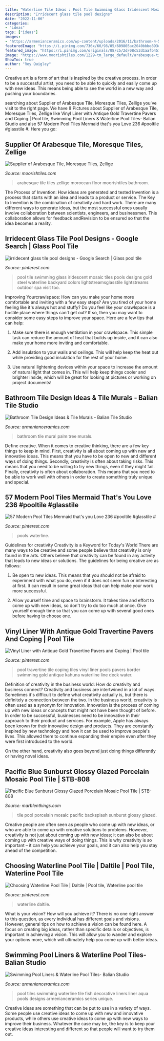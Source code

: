 ```yaml
---
title: "Waterline Tile Ideas : Pool Tile Swimming Glass Iridescent Mosaic Tiles Pools Designs Gold Steel Waterline Backyard Colors Lightstreamsglasstile Lightstreams Outdoor Spa Visit Too"
description: "Irridecent glass tile pool designs"
date: "2022-11-06"
categories:
- "ideas"
tags: ["ideas"]
images:
- "https://armenianceramics.com/wp-content/uploads/2016/11/bathroom-4-527x705.jpg"
featuredImage: "https://i.pinimg.com/736x/60/98/05/609805ac2040bbbe893ce81ed0857ae8--pool-tiles-ideas-tile-ideas.jpg"
featured_image: "https://i.pinimg.com/originals/08/c5/2d/08c52d1aafb451aaed9c77b5d1b35a40.jpg"
image: "https://www.moorishtiles.com/1229-tm_large_default/arabesque-tile-zellige-bathroom.jpg"
ShowToc: true
author: "Rey Quigley"
---
```



Creative art is a form of art that is inspired by the creative process. In order to be a successful artist, you need to be able to quickly and easily come up with new ideas. This means being able to see the world in a new way and pushing your boundaries.

	

		
searching about Supplier of Arabesque Tile, Moresque Tiles, Zellige you've visit to the right page. We have 8 Pictures about Supplier of Arabesque Tile, Moresque Tiles, Zellige like Vinyl Liner with Antique Gold Travertine Pavers and Coping | Pool tile, Swimming Pool Liners &amp; Waterline Pool Tiles- Balian Studio and also 57 Modern Pool Tiles Mermaid that&#039;s you Love 236 #pooltile #glasstile #. Here you go:
		
    
## Supplier Of Arabesque Tile, Moresque Tiles, Zellige

<img loading=lazy src="https://www.moorishtiles.com/1229-tm_large_default/arabesque-tile-zellige-bathroom.jpg" onerror="this.onerror=null;this.src='https://tse1.mm.bing.net/th?id=OIP.qexTrG3w48-TTwERvX4H8AHaHa&amp;pid=15.1';" alt="Supplier of Arabesque Tile, Moresque Tiles, Zellige">

_Source: moorishtiles.com_

>arabesque tile tiles zellige moroccan floor moorishtiles bathroom. 

	

The Process of Invention: How ideas are generated and tested
Invention is a process that starts with an idea and leads to a product or service. The Key to Invention is the combination of creativity and hard work. There are many different ways to generate ideas, but the most successful ones usually involve collaboration between scientists, engineers, and businessmen. This collaboration allows for feedback andRevision to be ensured so that the idea becomes a reality.

    
## Irridecent Glass Tile Pool Designs - Google Search | Glass Pool Tile

<img loading=lazy src="https://i.pinimg.com/originals/f1/fb/6b/f1fb6b22be612a18217374635104bc87.jpg" onerror="this.onerror=null;this.src='https://tse3.mm.bing.net/th?id=OIP.KrUsci9Ybv7hcB9-3VH_1AHaJ4&amp;pid=15.1';" alt="irridecent glass tile pool designs - Google Search | Glass pool tile">

_Source: pinterest.com_

>pool tile swimming glass iridescent mosaic tiles pools designs gold steel waterline backyard colors lightstreamsglasstile lightstreams outdoor spa visit too. 

	

Improving Yourcrawlspace: How can you make your home more comfortable and inviting with a few easy steps?
Are you tired of your home feeling like it's always hot and stuffy? Do you feel like your crawlspace is a hostile place where things can't get out? If so, then you may want to consider some easy steps to improve your space. Here are a few tips that can help:
1. Make sure there is enough ventilation in your crawlspace. This simple task can reduce the amount of heat that builds up inside, and it can also make your home more inviting and comfortable.

2. Add insulation to your walls and ceilings. This will help keep the heat out while providing good insulation for the rest of your home.

3. Use natural lightening devices within your space to increase the amount of natural light that comes in. This will help keep things cooler and brighter inside, which will be great for looking at pictures or working on project documents!

    
## Bathroom Tile Design Ideas &amp; Tile Murals - Balian Tile Studio

<img loading=lazy src="https://armenianceramics.com/wp-content/uploads/2016/11/bathroom-4-527x705.jpg" onerror="this.onerror=null;this.src='https://tse1.mm.bing.net/th?id=OIP.FJqsaVD3UuZXE7YJuTpKQwHaJ6&amp;pid=15.1';" alt="Bathroom Tile Design Ideas &amp; Tile Murals - Balian Tile Studio">

_Source: armenianceramics.com_

>bathroom tile mural palm tree murals. 

	

Define creative.
When it comes to creative thinking, there are a few key things to keep in mind. First, creativity is all about coming up with new and innovative ideas. This means that you have to be open to new and different ways of doing things. Secondly, creativity is often about taking risks. This means that you need to be willing to try new things, even if they might fail. Finally, creativity is often about collaboration. This means that you need to be able to work well with others in order to create something truly unique and special.

    
## 57 Modern Pool Tiles Mermaid That&#039;s You Love 236 #pooltile #glasstile #

<img loading=lazy src="https://i.pinimg.com/originals/08/c5/2d/08c52d1aafb451aaed9c77b5d1b35a40.jpg" onerror="this.onerror=null;this.src='https://tse1.mm.bing.net/th?id=OIP.iHJS-g6825iGPMJ-9K2gvAHaLH&amp;pid=15.1';" alt="57 Modern Pool Tiles Mermaid that&#039;s you Love 236 #pooltile #glasstile #">

_Source: pinterest.com_

>pools waterline. 

	

Guidelines for creativity
Creativity is a Keyword for Today's World
There are many ways to be creative and some people believe that creativity is only found in the arts. Others believe that creativity can be found in any activity that leads to new ideas or solutions. The guidelines for being creative are as follows:

1. Be open to new ideas. This means that you should not be afraid to experiment with what you do, even if it does not seem fun or interesting at first. It can result in some great ideas that can help make your work more successful.

2. Allow yourself time and space to brainstorm. It takes time and effort to come up with new ideas, so don't try to do too much at once. Give yourself enough time so that you can come up with several good ones before having to choose one.


    
## Vinyl Liner With Antique Gold Travertine Pavers And Coping | Pool Tile

<img loading=lazy src="https://i.pinimg.com/736x/60/98/05/609805ac2040bbbe893ce81ed0857ae8--pool-tiles-ideas-tile-ideas.jpg" onerror="this.onerror=null;this.src='https://tse4.mm.bing.net/th?id=OIP.5l3m5zyouWssrmbPX8gDNAHaEs&amp;pid=15.1';" alt="Vinyl Liner with Antique Gold Travertine Pavers and Coping | Pool tile">

_Source: pinterest.com_

>pool travertine tile coping tiles vinyl liner pools pavers border swimming gold antique kahuna waterline line deck water. 

	

Definition of creativity in the business world: How do creativity and business connect?
Creativity and business are intertwined in a lot of ways. Sometimes it's difficult to define what creativity actually is, but there is definitely a connection between the two. 
In the business world, creativity is often used as a synonym for innovation. Innovation is the process of coming up with new ideas or concepts that might not have been thought of before. In order to be successful, businesses need to be innovative in their approach to their product and services. For example, Apple has always been known for their innovative design and products. They are constantly inspired by new technology and how it can be used to improve people's lives. This allowed them to continue expanding their empire even after they were first introduced to the world. 

On the other hand, creativity also goes beyond just doing things differently or having novel ideas.

    
## Pacific Blue Sunburst Glossy Glazed Porcelain Mosaic Pool Tile | STB-808

<img loading=lazy src="https://www.marblenthings.com/media/catalog/product/cache/1/image/9df78eab33525d08d6e5fb8d27136e95/p/a/pacific-blue-pool-tile_1_1_1_1_1_1_1_1_1_1_1_1_1_1_2_1_1_1_1_1_1_2.jpg" onerror="this.onerror=null;this.src='https://tse1.mm.bing.net/th?id=OIP.Q9lhAjCmZUnOoTJJ7eYyrgHaFj&amp;pid=15.1';" alt="Pacific Blue Sunburst Glossy Glazed Porcelain Mosaic Pool Tile | STB-808">

_Source: marblenthings.com_

>tile pool porcelain mosaic pacific backsplash sunburst glossy glazed. 

	

Creative people are often seen as people who come up with new ideas, or who are able to come up with creative solutions to problems. However, creativity is not just about coming up with new ideas; it can also be about coming up with creative ways of doing things. This is why creativity is so important – it can help you achieve your goals, and it can also help you stay ahead of the competition.

    
## Choosing Waterline Pool Tile | Daltile | Pool Tile, Waterline Pool Tile

<img loading=lazy src="https://i.pinimg.com/736x/17/26/76/17267600b010976ae7f8e9e3d16e87ad.jpg" onerror="this.onerror=null;this.src='https://tse2.mm.bing.net/th?id=OIP.xGh5S3y-MMV_YLQ17FN1iAHaHa&amp;pid=15.1';" alt="Choosing Waterline Pool Tile | Daltile | Pool tile, Waterline pool tile">

_Source: pinterest.com_

>waterline daltile. 

	

What is your vision? How will you achieve it?
There is no one right answer to this question, as every individual has different goals and visions. However, general tips on how to achieve a vision can be found here. A focus on creating big ideas, rather than specific details or objectives, is important in achieving a vision. This will allow you to wander and explore your options more, which will ultimately help you come up with better ideas.

    
## Swimming Pool Liners &amp; Waterline Pool Tiles- Balian Studio

<img loading=lazy src="https://armenianceramics.com/wp-content/uploads/2016/12/Waterline-swimming-pool-tiles-fish.jpg" onerror="this.onerror=null;this.src='https://tse1.mm.bing.net/th?id=OIP.P8Apme_Lkq8gkO1GVJ-XNQHaG5&amp;pid=15.1';" alt="Swimming Pool Liners &amp; Waterline Pool Tiles- Balian Studio">

_Source: armenianceramics.com_

>pool tiles swimming waterline tile fish decorative liners liner aqua pools designs armenianceramics series unique. 

	

Creative ideas are something that can be put to use in a variety of ways. Some people use creative ideas to come up with new and innovative products, while others use creative ideas to come up with new ways to improve their business. Whatever the case may be, the key is to keep your creative ideas interesting and different so that people will want to try them out.

